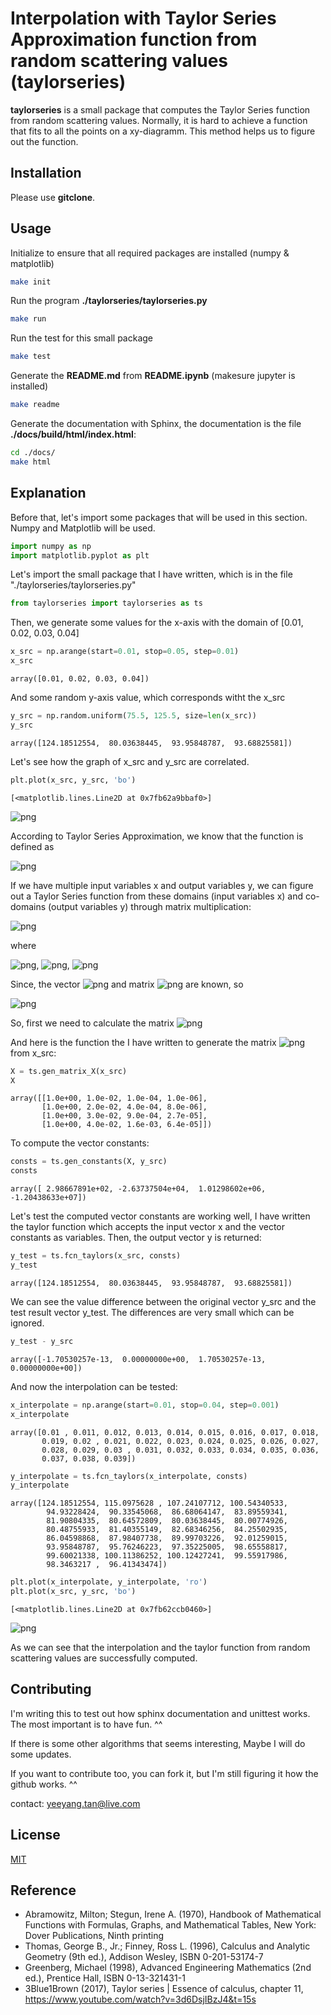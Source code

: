 # Interpolation with Taylor Series Approximation function from random scattering values (taylorseries)

**taylorseries** is a small package that computes the Taylor Series function from random scattering values. Normally, it is hard to achieve a function that fits to all the points on a xy-diagramm. This method helps us to figure out the function.

## Installation

Please use **gitclone**.

## Usage

Initialize to ensure that all required packages are installed (numpy & matplotlib)
```bash
make init
```

Run the program **./taylorseries/taylorseries.py**
```bash
make run
```

Run the test for this small package
```bash
make test
```

Generate the **README.md** from **README.ipynb** (makesure jupyter is installed)
```bash
make readme
```

Generate the documentation with Sphinx, the documentation is the file **./docs/build/html/index.html**:
```bash
cd ./docs/
make html
```

## Explanation
Before that, let's import some packages that will be used in this section. Numpy and Matplotlib will be used.


```python
import numpy as np
import matplotlib.pyplot as plt
```

Let's import the small package that I have written, which is in the file "./taylorseries/taylorseries.py"


```python
from taylorseries import taylorseries as ts
```

Then, we generate some values for the x-axis with the domain of [0.01, 0.02, 0.03, 0.04]


```python
x_src = np.arange(start=0.01, stop=0.05, step=0.01)
x_src
```




    array([0.01, 0.02, 0.03, 0.04])



And some random y-axis value, which corresponds witht the x_src


```python
y_src = np.random.uniform(75.5, 125.5, size=len(x_src))
y_src
```




    array([124.18512554,  80.03638445,  93.95848787,  93.68825581])



Let's see how the graph of x_src and y_src are correlated.


```python
plt.plot(x_src, y_src, 'bo')
```




    [<matplotlib.lines.Line2D at 0x7fb62a9bbaf0>]




    
![png](README_files/README_12_1.png)
    


According to Taylor Series Approximation, we know that the function is defined as

![png](README_files/ts_fcn.png)

If we have multiple input variables x and output variables y, we can figure out a Taylor Series function from these domains (input variables x) and co-domains (output variables y) through matrix multiplication:


![png](README_files/y=Xc.png)


where

![png](README_files/vect_y.png),
![png](README_files/matrix_X.png),
![png](README_files/vect_c.png)

Since, the vector ![png](README_files/y.png) and matrix ![png](README_files/X.png) are known, so

![png](README_files/c=X-1y.png)


So, first we need to calculate the matrix ![png](README_files/X.png)

And here is the function the I have written to generate the matrix ![png](README_files/X.png) from x_src:


```python
X = ts.gen_matrix_X(x_src)
X
```




    array([[1.0e+00, 1.0e-02, 1.0e-04, 1.0e-06],
           [1.0e+00, 2.0e-02, 4.0e-04, 8.0e-06],
           [1.0e+00, 3.0e-02, 9.0e-04, 2.7e-05],
           [1.0e+00, 4.0e-02, 1.6e-03, 6.4e-05]])



To compute the vector constants:


```python
consts = ts.gen_constants(X, y_src)
consts
```




    array([ 2.98667891e+02, -2.63737504e+04,  1.01298602e+06, -1.20438633e+07])



Let's test the computed vector constants are working well, I have written the taylor function which accepts the input vector x and the vector constants as variables. Then, the output vector y is returned:


```python
y_test = ts.fcn_taylors(x_src, consts)
y_test
```




    array([124.18512554,  80.03638445,  93.95848787,  93.68825581])



We can see the value difference between the original vector y_src and the test result vector y_test. The differences are very small which can be ignored.


```python
y_test - y_src
```




    array([-1.70530257e-13,  0.00000000e+00,  1.70530257e-13,  0.00000000e+00])



And now the interpolation can be tested:


```python
x_interpolate = np.arange(start=0.01, stop=0.04, step=0.001)
x_interpolate
```




    array([0.01 , 0.011, 0.012, 0.013, 0.014, 0.015, 0.016, 0.017, 0.018,
           0.019, 0.02 , 0.021, 0.022, 0.023, 0.024, 0.025, 0.026, 0.027,
           0.028, 0.029, 0.03 , 0.031, 0.032, 0.033, 0.034, 0.035, 0.036,
           0.037, 0.038, 0.039])




```python
y_interpolate = ts.fcn_taylors(x_interpolate, consts)
y_interpolate
```




    array([124.18512554, 115.0975628 , 107.24107712, 100.54340533,
            94.93228424,  90.33545068,  86.68064147,  83.89559341,
            81.90804335,  80.64572809,  80.03638445,  80.00774926,
            80.48755933,  81.40355149,  82.68346256,  84.25502935,
            86.04598868,  87.98407738,  89.99703226,  92.01259015,
            93.95848787,  95.76246223,  97.35225005,  98.65558817,
            99.60021338, 100.11386252, 100.12427241,  99.55917986,
            98.3463217 ,  96.41343474])




```python
plt.plot(x_interpolate, y_interpolate, 'ro')
plt.plot(x_src, y_src, 'bo')
```




    [<matplotlib.lines.Line2D at 0x7fb62ccb0460>]




    
![png](README_files/README_24_1.png)
    


As we can see that the interpolation and the taylor function from random scattering values are successfully computed.

## Contributing

I'm writing this to test out how sphinx documentation and unittest works. The most important is to have fun. ^^

If there is some other algorithms that seems interesting, Maybe I will do some updates.

If you want to contribute too, you can fork it, but I'm still figuring it how the github works. ^^

contact: yeeyang.tan@live.com

## License

[MIT](./LICENSE)

## Reference

- Abramowitz, Milton; Stegun, Irene A. (1970), Handbook of Mathematical Functions with Formulas, Graphs, and Mathematical Tables, New York: Dover Publications, Ninth printing
- Thomas, George B., Jr.; Finney, Ross L. (1996), Calculus and Analytic Geometry (9th ed.), Addison Wesley, ISBN 0-201-53174-7
- Greenberg, Michael (1998), Advanced Engineering Mathematics (2nd ed.), Prentice Hall, ISBN 0-13-321431-1
- 3Blue1Brown (2017), Taylor series | Essence of calculus, chapter 11, https://www.youtube.com/watch?v=3d6DsjIBzJ4&t=15s

